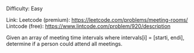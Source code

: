 Difficulty: Easy

Link:
Leetcode (premium): https://leetcode.com/problems/meeting-rooms/
Lintcode (free): https://www.lintcode.com/problem/920/description

Given an array of meeting time intervals where intervals[i] = [starti, endi], determine if a person could attend all
meetings.
